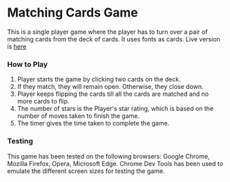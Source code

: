 # Matching Cards Game
This is a single player game where the player has to turn over a pair of matching cards from the deck of cards. It uses fonts as cards. Live version is [here](https://gayakrish.github.io/fend-project-memory-game/)

### How to Play ###
1. Player starts the game by clicking two cards on the deck.
2. If they match, they will remain open. Otherwise, they close down.
3. Player keeps flipping the cards till all the cards are matched and no more cards to flip.
4. The number of stars is the Player's star rating, which is based on the number of moves taken to finish the game.
5. The timer gives the time taken to complete the game.

### Testing ###

This game has been tested on the following browsers: Google Chrome, Mozilla Firefox, Opera, Microsoft Edge. Chrome Dev Tools has been used to emulate the different screen sizes for testing the game.
